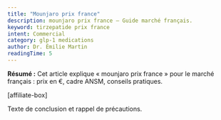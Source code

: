 ```yaml
---
title: "Mounjaro prix france"
description: mounjaro prix france — Guide marché français.
keyword: tirzepatide prix france
intent: Commercial
category: glp-1 medications
author: Dr. Émilie Martin
readingTime: 5
---
```

**Résumé :** Cet article explique « mounjaro prix france » pour le marché français : prix en €, cadre ANSM, conseils pratiques.


[affiliate-box]

Texte de conclusion et rappel de précautions.

























































